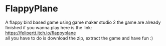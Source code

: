 # FlappyPlane
A flappy bird based game using game maker studio 2 
the game are already finished if you wanna play here is the link: https://felipertt.itch.io/flappyplane  
all you have to do is download the zip, extract the game and have fun :) 
